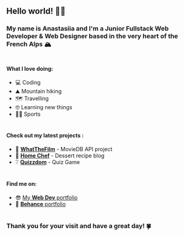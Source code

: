 ## Hello world! :fox_face:✨
### My name is Anastasiia and I'm a Junior Fullstack Web Developer & Web Designer based in the very heart of the French Alps :mountain_snow:
#
#### What I love doing:
- :computer: Coding
- :mountain: Mountain hiking
- :world_map: Travelling
- :nerd_face: Learning new things
- :biking_woman: Sports
#
#### Check out my latest projects :
- :cinema: [**WhatTheFilm**](https://anastasiiaa.promo-105.codeur.online/projects/WhatTheFilm) - MovieDB API project
- :cake: [**Home Chef**](https://anastasiiaa.promo-105.codeur.online/projects/Dessert-Recipe-blog/) - Dessert recipe blog
- :grey_question: [**Quizzdom**](https://quizrae.promo-105.codeur.online/) - Quiz Game
#
#### Find me on:
- :sunglasses: [My **Web Dev** portfolio](https://anastasiiaa.promo-105.codeur.online/portfolio/)
- :blossom: [**Behance** portfolio](https://www.behance.net/anastasaleksee8)
#
### Thank you for your visit and have a great day! :four_leaf_clover:

<!--
**anastasiiaal/anastasiiaal** is a ✨ _special_ ✨ repository because its `README.md` (this file) appears on your GitHub profile.

Here are some ideas to get you started:

- 🔭 I’m currently working on ...
- 🌱 I’m currently learning ...
- 👯 I’m looking to collaborate on ...
- 🤔 I’m looking for help with ...
- 💬 Ask me about ...
- 📫 How to reach me: ...
- 😄 Pronouns: ...
- ⚡ Fun fact: ...

````
````
-->
